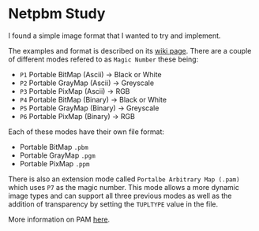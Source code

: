 # Netpbm Study

I found a simple image format that I wanted to try and implement.

The examples and format is described on its 
[wiki page](https://en.wikipedia.org/wiki/Netpbm). There are a couple
of different modes refered to as `Magic Number` these being:
- `P1` Portable BitMap (Ascii) -> Black or White
- `P2` Portable GrayMap (Ascii) -> Greyscale
- `P3` Portable PixMap (Ascii) -> RGB
- `P4` Portable BitMap (Binary) -> Black or White
- `P5` Portable GrayMap (Binary) -> Greyscale
- `P6` Portable PixMap (Binary) -> RGB

Each of these modes have their own file format:
- Portable BitMap `.pbm`
- Portable GrayMap `.pgm`
- Portable PixMap `.ppm`

There is also an extension mode called `Portalbe Arbitrary Map (.pam)` 
which uses `P7` as the magic number. This mode allows a more dynamic
image types and can support all three previous modes as well as the 
addition of transparency by setting the `TUPLTYPE` value in the file.

More information on PAM [here](http://netpbm.sourceforge.net/doc/pam.html).

